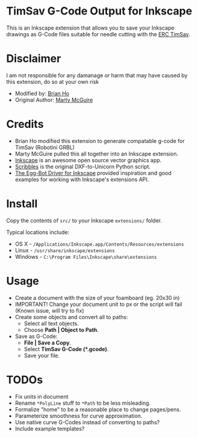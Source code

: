 TimSav G-Code Output for Inkscape
===========================================

This is an Inkscape extension that allows you to save your Inkscape drawings as
G-Code files suitable for needle cutting with the [ERC TimSav](https://www.thingiverse.com/thing:3951161).

Disclaimer
===========================================
I am not responsible for any damanage or harm that may have caused by this extension, do so at your own risk

* Modified by: [Brian Ho](http://github.com/kawateihikaru)
* Original Author: [Marty McGuire](http://github.com/martymcguire)

Credits
=======

* Brian Ho modified this extension to generate compatable g-code for TimSav (Robotini GRBL)  
* Marty McGuire pulled this all together into an Inkscape extension.
* [Inkscape](http://www.inkscape.org/) is an awesome open source vector graphics app.
* [Scribbles](https://github.com/makerbot/Makerbot/tree/master/Unicorn/Scribbles%20Scripts) is the original DXF-to-Unicorn Python script.
* [The Egg-Bot Driver for Inkscape](http://code.google.com/p/eggbotcode/) provided inspiration and good examples for working with Inkscape's extensions API.

Install
=======

Copy the contents of `src/` to your Inkscape `extensions/` folder.

Typical locations include:

* OS X - `/Applications/Inkscape.app/Contents/Resources/extensions`
* Linux - `/usr/share/inkscape/extensions`
* Windows - `C:\Program Files\Inkscape\share\extensions`

Usage
=====

* Create a document with the size of your foamboard (eg. 20x30 in)
* IMPORTANT! Change your document unit to px or the script will fail
  (Known issue, will try to fix)
* Create some objects and convert all to paths:
	* Select all text objects.
	* Choose **Path | Object to Path**.
* Save as G-Code:
	* **File | Save a Copy**.
	* Select **TimSav G-Code (\*.gcode)**.
	* Save your file.

TODOs
=====
* Fix units in document
* Rename `*PolyLine` stuff to `*Path` to be less misleading.
* Formalize "home" to be a reasonable place to change pages/pens.
* Parameterize smoothness for curve approximation.
* Use native curve G-Codes instead of converting to paths?
* Include example templates?

